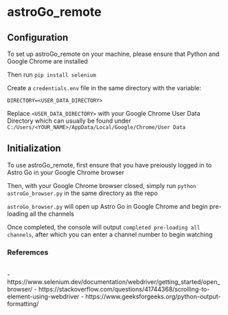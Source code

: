 # astroGo_remote

## Configuration

To set up astroGo_remote on your machine, please ensure that Python and Google Chrome are installed
<br>

Then run `pip install selenium`

Create a `credentials.env` file in the same directory with the variable:
```
DIRECTORY=<USER_DATA_DIRECTORY>
```
Replace `<USER_DATA_DIRECTORY>` with your Google Chrome User Data Directory which can usually be found under `C:/Users/<YOUR_NAME>/AppData/Local/Google/Chrome/User Data`

## Initialization

To use astroGo_remote, first ensure that you have preiously logged in to Astro Go in your Google Chrome browser

Then, with your Google Chrome browser closed, simply run `python astroGo_browser.py` in the same directory as the repo

`astroGo_browser.py` will open up Astro Go in Google Chrome and begin pre-loading all the channels

Once completed, the console will output `completed pre-loading all channels`, after which you can enter a channel number to begin watching


### Referemces
<br>
- https://www.selenium.dev/documentation/webdriver/getting_started/open_browser/
- https://stackoverflow.com/questions/41744368/scrolling-to-element-using-webdriver
- https://www.geeksforgeeks.org/python-output-formatting/
